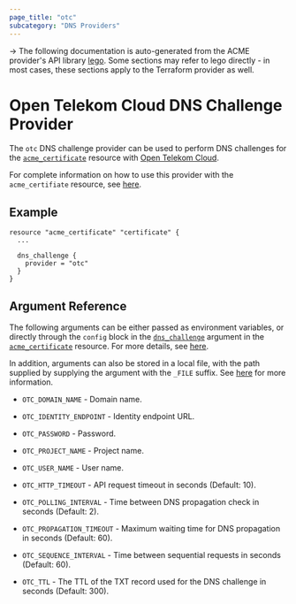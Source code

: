 ```yaml
---
page_title: "otc"
subcategory: "DNS Providers"
---
```


-> The following documentation is auto-generated from the ACME
provider's API library [lego](https://go-acme.github.io/lego/).  Some
sections may refer to lego directly - in most cases, these sections
apply to the Terraform provider as well.

# Open Telekom Cloud DNS Challenge Provider

The `otc` DNS challenge provider can be used to perform DNS challenges for
the [`acme_certificate`][resource-acme-certificate] resource with
[Open Telekom Cloud](https://cloud.telekom.de/en).

[resource-acme-certificate]: ../resources/certificate.md

For complete information on how to use this provider with the `acme_certifiate`
resource, see [here][resource-acme-certificate-dns-challenges].

[resource-acme-certificate-dns-challenges]: ../resources/certificate.md#using-dns-challenges

## Example

```hcl
resource "acme_certificate" "certificate" {
  ...

  dns_challenge {
    provider = "otc"
  }
}
```
## Argument Reference

The following arguments can be either passed as environment variables, or
directly through the `config` block in the
[`dns_challenge`][resource-acme-certificate-dns-challenge-arg] argument in the
[`acme_certificate`][resource-acme-certificate] resource. For more details, see
[here][resource-acme-certificate-dns-challenges].

[resource-acme-certificate-dns-challenge-arg]: ../resources/certificate.md#dns_challenge

In addition, arguments can also be stored in a local file, with the path
supplied by supplying the argument with the `_FILE` suffix. See
[here][acme-certificate-file-arg-example] for more information.

[acme-certificate-file-arg-example]: ../resources/certificate.md#using-variable-files-for-provider-arguments

* `OTC_DOMAIN_NAME` - Domain name.
* `OTC_IDENTITY_ENDPOINT` - Identity endpoint URL.
* `OTC_PASSWORD` - Password.
* `OTC_PROJECT_NAME` - Project name.
* `OTC_USER_NAME` - User name.

* `OTC_HTTP_TIMEOUT` - API request timeout in seconds (Default: 10).
* `OTC_POLLING_INTERVAL` - Time between DNS propagation check in seconds (Default: 2).
* `OTC_PROPAGATION_TIMEOUT` - Maximum waiting time for DNS propagation in seconds (Default: 60).
* `OTC_SEQUENCE_INTERVAL` - Time between sequential requests in seconds (Default: 60).
* `OTC_TTL` - The TTL of the TXT record used for the DNS challenge in seconds (Default: 300).


